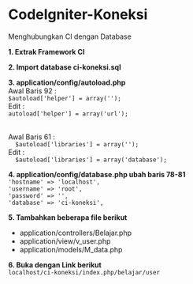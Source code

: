 # CodeIgniter-Koneksi
Menghubungkan CI dengan Database

**1. Extrak Framework CI**

**2. Import database ci-koneksi.sql**

**3. application/config/autoload.php**
  <br>Awal Baris 92 :
  <br>`$autoload['helper'] = array('');`
  <br>Edit :
  <br>`autoload['helper'] = array('url');`

  <br>Awal Baris 61 :
  <br>`  $autoload['libraries'] = array('');`
  <br>Edit :
  <br>`  $autoload['libraries'] = array('database');`


**4. application/config/database.php ubah baris 78-81**
  <br>`'hostname' => 'localhost',`
  <br>`'username' => 'root',`
  <br>`'password' => '',`
  <br>`'database' => 'ci-koneksi',`

  **5. Tambahkan beberapa file berikut**
  - application/controllers/Belajar.php
  - application/view/v_user.php
  - application/models/M_data.php


  **6. Buka dengan Link berikut**
  <br>`localhost/ci-koneksi/index.php/belajar/user`
